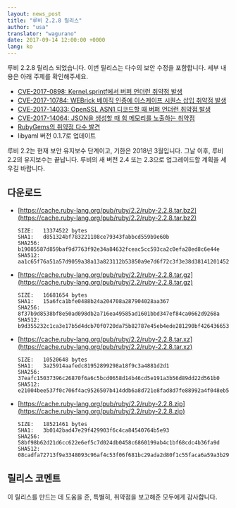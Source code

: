 ```yaml
---
layout: news_post
title: "루비 2.2.8 릴리스"
author: "usa"
translator: "wagurano"
date: 2017-09-14 12:00:00 +0000
lang: ko
---
```


루비 2.2.8 릴리스 되었습니다.
이번 릴리스는 다수의 보안 수정을 포함합니다.
세부 내용은 아래 주제를 확인해주세요.

* [CVE-2017-0898: Kernel.sprintf에서 버퍼 언더런 취약점 발생](/ko/news/2017/09/14/sprintf-buffer-underrun-cve-2017-0898/)
* [CVE-2017-10784: WEBrick 베이직 인증에 이스케이프 시퀀스 삽입 취약점 발생](/ko/news/2017/09/14/webrick-basic-auth-escape-sequence-injection-cve-2017-10784/)
* [CVE-2017-14033: OpenSSL ASN1 디코드할 때 버퍼 언더런 취약점 발생](/ko/news/2017/09/14/openssl-asn1-buffer-underrun-cve-2017-14033/)
* [CVE-2017-14064: JSON을 생성할 때 힙 메모리를 노출하는 취약점](/ko/news/2017/09/14/json-heap-exposure-cve-2017-14064/)
* [RubyGems의 취약점 다수 발견](/ko/news/2017/08/29/multiple-vulnerabilities-in-rubygems/)
* libyaml 버전 0.1.7로 업데이트

루비 2.2는 현재 보안 유지보수 단계이고, 기한은 2018년 3월입니다.
그날 이후, 루비 2.2의 유지보수는 끝납니다.
루비의 새 버전 2.4 또는 2.3으로 업그레이드할 계획을 세우길 바랍니다.

## 다운로드

* [https://cache.ruby-lang.org/pub/ruby/2.2/ruby-2.2.8.tar.bz2](https://cache.ruby-lang.org/pub/ruby/2.2/ruby-2.2.8.tar.bz2)

      SIZE:   13374522 bytes
      SHA1:   d851324bf783221108ce79343fabbcd559b9e60b
      SHA256: b19085587d859baf9d7763f92e34a84632fceac5cc593ca2c0efa28ed8c6e44e
      SHA512: aa1c65f76a51a57d9059a38a13a823112b53850a9e7d6f72c3f3e38d381412014521049f7065c1b00877501b3b554235135d0f308045c2a9da133c766f5b9e46

* [https://cache.ruby-lang.org/pub/ruby/2.2/ruby-2.2.8.tar.gz](https://cache.ruby-lang.org/pub/ruby/2.2/ruby-2.2.8.tar.gz)

      SIZE:   16681654 bytes
      SHA1:   15a6fca1bfe0488b24a204708a287904028aa367
      SHA256: 8f37b9d8538bf8e50ad098db2a716ea49585ad1601bbd347ef84ca0662d9268a
      SHA512: b9d355232c1ca3e17b5d4dcb70f0720da75b82787e45eb4ede281290bf42643665385e55428495eb55c17f744395130b4d64ef78ca66c5a5ecb9f4c3b732fdea

* [https://cache.ruby-lang.org/pub/ruby/2.2/ruby-2.2.8.tar.xz](https://cache.ruby-lang.org/pub/ruby/2.2/ruby-2.2.8.tar.xz)

      SIZE:   10520648 bytes
      SHA1:   3a25914aafedc81952899298a18f9c3a4881d2d1
      SHA256: 37eafc15037396c26870f6a6c5bcd0658d14b46cd5e191a3b56d89dd22d561b0
      SHA512: e21004bee537f0c706f4ac9526507b414ddb6a8d721e8fad8d7fe88992a4f048eb5eb79f8d8b8af2a8b331dcfa74b560490218a1acb3532c2cdb4fb4909da3c9

* [https://cache.ruby-lang.org/pub/ruby/2.2/ruby-2.2.8.zip](https://cache.ruby-lang.org/pub/ruby/2.2/ruby-2.2.8.zip)

      SIZE:   18521461 bytes
      SHA1:   3b0142bad47e29f429903f6c4ca84540764b5e93
      SHA256: 58bf98b62d21d6cc622e6ef5c7d024db0458c6860199ab4c1bf68cdc4b36fa9d
      SHA512: 08cadfa72713f9e3348093c96af4c53f06f681bc29ada2d80f1c55faca6a59a3b2913aa2443bf645fea6f3840b32ce8ce894b358f972b1a295ee0860b656eb02

## 릴리스 코멘트

이 릴리스를 만드는 데 도움을 준, 특별히, 취약점을 보고해준 모두에게 감사합니다.
